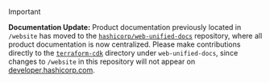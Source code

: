 > [!IMPORTANT]  
> **Documentation Update:** Product documentation previously located in `/website` has moved to the [`hashicorp/web-unified-docs`](https://github.com/hashicorp/web-unified-docs) repository, where all product documentation is now centralized. Please make contributions directly to the [`terraform-cdk`](https://github.com/hashicorp/web-unified-docs/tree/main/content/terraform-cdk) directory under `web-unified-docs`, since changes to `/website` in this repository will not appear on [developer.hashicorp.com](https://developer.hashicorp.com).
